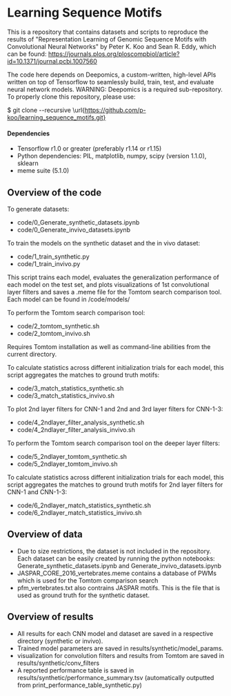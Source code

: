 # Learning Sequence Motifs

This is a repository that contains datasets and scripts to reproduce the results of "Representation Learning of Genomic Sequence Motifs with Convolutional Neural Networks" by Peter K. Koo and Sean R. Eddy, which can be found: https://journals.plos.org/ploscompbiol/article?id=10.1371/journal.pcbi.1007560 

The code here depends on Deepomics, a custom-written, high-level APIs written on top of Tensorflow to seamlessly build, train, test, and evaluate neural network models.  WARNING: Deepomics is a required sub-repository.  To properly clone this repository, please use: 

$ git clone --recursive \url{https://github.com/p-koo/learning_sequence_motifs.git}

#### Dependencies
* Tensorflow r1.0 or greater (preferably r1.14 or r1.15)
* Python dependencies: PIL, matplotlib, numpy, scipy (version 1.1.0), sklearn
* meme suite (5.1.0)

## Overview of the code

To generate datasets:
* code/0_Generate_synthetic_datasets.ipynb
* code/0_Generate_invivo_datasets.ipynb

To train the models on the synthetic dataset and the in vivo dataset: 
* code/1_train_synthetic.py 
* code/1_train_invivo.py 

This script trains each model, evaluates the generalization performance of each model on the test set, and plots visualizations of 1st convolutional layer filters and saves a .meme file for the Tomtom search comparison tool. Each model can be found in /code/models/


To perform the Tomtom search comparison tool:
* code/2_tomtom_synthetic.sh  
* code/2_tomtom_invivo.sh  

Requires Tomtom installation as well as command-line abilities from the current directory.


To calculate statistics across different initialization trials for each model, this script aggregates the matches to ground truth motifs:
* code/3_match_statistics_synthetic.sh  
* code/3_match_statistics_invivo.sh  


To plot 2nd layer filters for CNN-1 and 2nd and 3rd layer filters for CNN-1-3:
* code/4_2ndlayer_filter_analysis_synthetic.sh  
* code/4_2ndlayer_filter_analysis_invivo.sh  


To perform the Tomtom search comparison tool on the deeper layer filters:
* code/5_2ndlayer_tomtom_synthetic.sh  
* code/5_2ndlayer_tomtom_invivo.sh  


To calculate statistics across different initialization trials for each model, this script aggregates the matches to ground truth motifs for 2nd layer filters for CNN-1 and CNN-1-3:
* code/6_2ndlayer_match_statistics_synthetic.sh  
* code/6_2ndlayer_match_statistics_invivo.sh  


## Overview of data

* Due to size restrictions, the dataset is not included in the repository.  Each dataset can be easily created by running the python notebooks: Generate_synthetic_datasets.ipynb and Generate_invivo_datasets.ipynb
* JASPAR_CORE_2016_vertebrates.meme contains a database of PWMs which is used for the Tomtom comparison search
* pfm_vertebrates.txt also contrains JASPAR motifs. This is the file that is used as ground truth for the synthetic dataset.

## Overview of results

* All results for each CNN model and dataset are saved in a respective directory (synthetic or invivo). 
* Trained model parameters are saved in results/synthetic/model_params.  
* visualization for convolution filters and results from Tomtom are saved in results/synthetic/conv_filters
* A reported performance table is saved in results/synthetic/performance_summary.tsv (automatically outputted from print_performance_table_synthetic.py)


